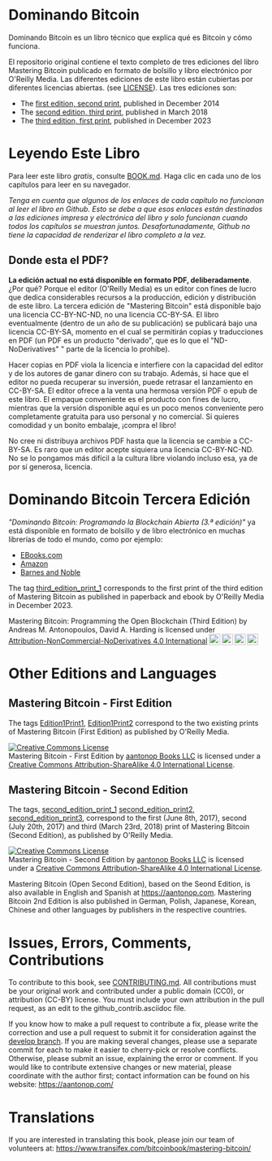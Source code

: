 # Dominando Bitcoin

Dominando Bitcoin es un libro técnico que explica qué es Bitcoin y cómo funciona.

El repositorio original contiene el texto completo de tres ediciones del libro Mastering Bitcoin publicado en formato de bolsillo y libro electrónico por O'Reilly Media. Las diferentes ediciones de este libro están cubiertas por diferentes licencias abiertas. (see [LICENSE](LICENSE)). Las tres edicíones son:

* The [first edition, second print](https://github.com/bitcoinbook/bitcoinbook/releases/tag/Edition1Print2), published in December 2014
* The [second edition, third print](https://github.com/bitcoinbook/bitcoinbook/releases/tag/second_edition_print3), published in March 2018
* The [third edition, first print](https://github.com/bitcoinbook/bitcoinbook/releases/tag/third_edition_print1), published in December 2023

# Leyendo Este Libro

Para leer este libro *gratis*, consulte [BOOK.md](https://github.com/jsahagun91/bitcoinlibro/blob/develop/BOOK.md). Haga clic en cada uno de los capítulos para leer en su navegador.

_Tenga en cuenta que algunos de los enlaces de cada capítulo no funcionan al leer el libro en Github. Esto se debe a que esos enlaces están destinados a las ediciones impresa y electrónica del libro y solo funcionan cuando todos los capítulos se muestran juntos. Desafortunadamente, Github no tiene la capacidad de renderizar el libro completo a la vez._

## Donde esta el PDF?

**La edición actual no está disponible en formato PDF, deliberadamente**. ¿Por qué? Porque el editor (O'Reilly Media) es un editor con fines de lucro que dedica considerables recursos a la producción, edición y distribución de este libro. La tercera edición de "Mastering Bitcoin" está disponible bajo una licencia CC-BY-NC-ND, no una licencia CC-BY-SA. El libro eventualmente (dentro de un año de su publicación) se publicará bajo una licencia CC-BY-SA, momento en el cual se permitirán copias y traducciones en PDF (un PDF es un producto "derivado", que es lo que el "ND-NoDerivatives" " parte de la licencia lo prohíbe).

Hacer copias en PDF viola la licencia e interfiere con la capacidad del editor y de los autores de ganar dinero con su trabajo. Además, si hace que el editor no pueda recuperar su inversión, puede retrasar el lanzamiento en CC-BY-SA. El editor ofrece a la venta una hermosa versión PDF o epub de este libro. El empaque conveniente es el producto con fines de lucro, mientras que la versión disponible aquí es un poco menos conveniente pero completamente gratuita para uso personal y no comercial. Si quieres comodidad y un bonito embalaje, ¡compra el libro!

No cree ni distribuya archivos PDF hasta que la licencia se cambie a CC-BY-SA. Es raro que un editor acepte siquiera una licencia CC-BY-NC-ND. No se lo pongamos más difícil a la cultura libre violando incluso esa, ya de por sí generosa, licencia.

# Dominando Bitcoin Tercera Edición

*"Dominando Bitcoin: Programando la Blockchain Abierta (3.ª edición)"* ya está disponible en formato de bolsillo y de libro electrónico en muchas librerías de todo el mundo, como por ejemplo:

* [EBooks.com](https://www.ebooks.com/en-us/book/211147266/mastering-bitcoin/andreas-m-antonopoulos/)
* [Amazon](https://www.amazon.com/Mastering-Bitcoin-Programming-Open-Blockchain/dp/1098150090)
* [Barnes and Noble](https://www.barnesandnoble.com/w/mastering-bitcoin-andreas-m-antonopoulos/1126323222?ean=9781098150051)

The tag [third_edition_print_1](https://github.com/bitcoinbook/bitcoinbook/releases/tag/third_edition_print1) corresponds to the first print of the third edition of Mastering Bitcoin as published in paperback and ebook by O'Reilly Media in December 2023.

 <p xmlns:cc="http://creativecommons.org/ns#" xmlns:dct="http://purl.org/dc/terms/"><span property="dct:title">Mastering Bitcoin: Programming the Open Blockchain (Third Edition)</span> by <span property="cc:attributionName">Andreas M. Antonopoulos, David A. Harding</span> is licensed under <a href="http://creativecommons.org/licenses/by-nc-nd/4.0/" target="_blank" rel="license noopener noreferrer" style="display:inline-block;">Attribution-NonCommercial-NoDerivatives 4.0 International<img style="height:22px!important;margin-left:3px;vertical-align:text-bottom;" src="https://mirrors.creativecommons.org/presskit/icons/cc.svg"><img style="height:22px!important;margin-left:3px;vertical-align:text-bottom;" src="https://mirrors.creativecommons.org/presskit/icons/by.svg"><img style="height:22px!important;margin-left:3px;vertical-align:text-bottom;" src="https://mirrors.creativecommons.org/presskit/icons/nc.svg"><img style="height:22px!important;margin-left:3px;vertical-align:text-bottom;" src="https://mirrors.creativecommons.org/presskit/icons/nd.svg"></a></p> 

# Other Editions and Languages

## Mastering Bitcoin - First Edition

The tags [Edition1Print1](https://github.com/bitcoinbook/bitcoinbook/releases/tag/Edition1Print1), [Edition1Print2](https://github.com/bitcoinbook/bitcoinbook/releases/tag/Edition1Print2) correspond to the two existing prints of Mastering Bitcoin (First Edition) as published by O'Reilly Media.

<a rel="license" href="https://creativecommons.org/licenses/by-sa/4.0/"><img alt="Creative Commons License" style="border-width:0" src="https://i.creativecommons.org/l/by-sa/4.0/88x31.png" /></a><br /><span xmlns:dct="https://purl.org/dc/terms/" href="https://purl.org/dc/dcmitype/Text" property="dct:title" rel="dct:type">Mastering Bitcoin - First Edition</span> by <a xmlns:cc="https://creativecommons.org/ns#" href="https://aantonop.com/books" property="cc:attributionName" rel="cc:attributionURL">aantonop Books LLC</a> is licensed under a <a rel="license" href="https://creativecommons.org/licenses/by-sa/4.0/">Creative Commons Attribution-ShareAlike 4.0 International License</a>.

## Mastering Bitcoin - Second Edition

The tags, [second_edition_print_1](https://github.com/bitcoinbook/bitcoinbook/releases/tag/second_edition_print_1)  [second_edition_print2](https://github.com/bitcoinbook/bitcoinbook/releases/tag/second_edition_print2),  [second_edition_print3](https://github.com/bitcoinbook/bitcoinbook/releases/tag/second_edition_print3), correspond to the first (June 8th, 2017), second (July 20th, 2017) and third (March  23rd, 2018) print of Mastering Bitcoin (Second Edition), as published by O'Reilly Media.

<a rel="license" href="https://creativecommons.org/licenses/by-sa/4.0/"><img alt="Creative Commons License" style="border-width:0" src="https://i.creativecommons.org/l/by-sa/4.0/88x31.png" /></a><br /><span xmlns:dct="https://purl.org/dc/terms/" href="https://purl.org/dc/dcmitype/Text" property="dct:title" rel="dct:type">Mastering Bitcoin - Second Edition</span> by <a xmlns:cc="https://creativecommons.org/ns#" href="https://aantonop.com/books" property="cc:attributionName" rel="cc:attributionURL">aantonop Books LLC</a> is licensed under a <a rel="license" href="https://creativecommons.org/licenses/by-sa/4.0/">Creative Commons Attribution-ShareAlike 4.0 International License</a>.

Mastering Bitcoin (Open Second Edition), based on the Seond Edition, is also available in English and Spanish at https://aantonop.com. Mastering Bitcoin 2nd Edition is also published in German, Polish, Japanese, Korean, Chinese and other languages by publishers in the respective countries.

# Issues, Errors, Comments, Contributions

To contribute to this book, see [CONTRIBUTING.md](CONTRIBUTING.md). All contributions must be your original work and contributed under a public domain (CC0), or attribution (CC-BY) license. You must include your own attribution in the pull request, as an edit to the github_contrib.asciidoc file. 

If you know how to make a pull request to contribute a fix, please write the correction and use a pull request to submit it for consideration against the [develop branch](https://github.com/bitcoinbook/bitcoinbook/tree/develop). If you are making several changes, please use a separate commit for each to make it easier to cherry-pick or resolve conflicts. Otherwise, please submit an issue, explaining the error or comment. If you would like to contribute extensive changes or new material, please coordinate with the author first; contact information can be found on his website: https://aantonop.com/

# Translations

If you are interested in translating this book, please join our team of volunteers at: https://www.transifex.com/bitcoinbook/mastering-bitcoin/
